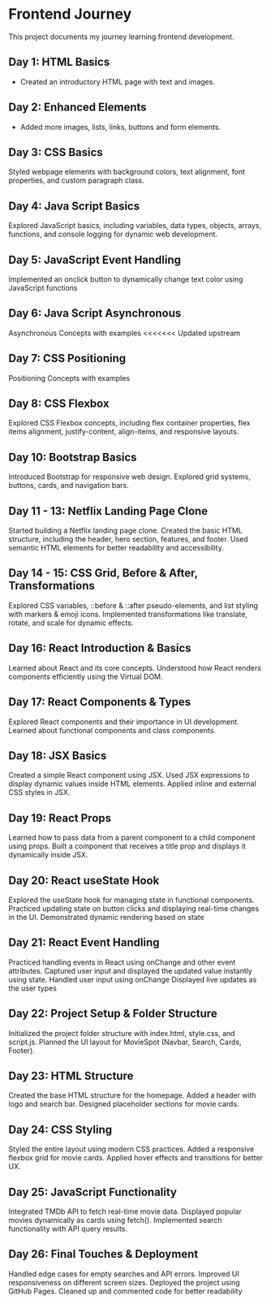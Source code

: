# Frontend Journey  
This project documents my journey learning frontend development.  

## Day 1: HTML Basics  
- Created an introductory HTML page with text and images.  

## Day 2: Enhanced Elements  
- Added more images, lists, links, buttons and form elements.  

## Day 3: CSS Basics
Styled webpage elements with background colors, text alignment, font properties, and custom paragraph class.

## Day 4: Java Script Basics
Explored JavaScript basics, including variables, data types, objects, arrays, functions, and console logging for dynamic web development.

## Day 5: JavaScript Event Handling
Implemented an onclick button to dynamically change text color using JavaScript functions

## Day 6: Java Script Asynchronous
Asynchronous Concepts with examples
<<<<<<< Updated upstream

## Day 7: CSS Positioning
Positioning Concepts with examples

## Day 8: CSS Flexbox  
Explored CSS Flexbox concepts, including flex container properties, flex items alignment, justify-content, align-items, and responsive layouts.

## Day 10: Bootstrap Basics
Introduced Bootstrap for responsive web design.
Explored grid systems, buttons, cards, and navigation bars.

## Day 11 - 13: Netflix Landing Page Clone 
Started building a Netflix landing page clone. Created the basic HTML structure, including the header, hero section, features, and footer. Used semantic HTML elements for better readability and accessibility.

## Day 14 - 15: CSS Grid, Before & After, Transformations
Explored CSS variables, ::before & ::after pseudo-elements, and list styling with markers & emoji icons. Implemented transformations like translate, rotate, and scale for dynamic effects.

## Day 16: React Introduction & Basics
Learned about React and its core concepts.
Understood how React renders components efficiently using the Virtual DOM.

## Day 17: React Components & Types
Explored React components and their importance in UI development.
Learned about functional components and class components.

## Day 18: JSX Basics
Created a simple React component using JSX.
Used JSX expressions to display dynamic values inside HTML elements.
Applied inline and external CSS styles in JSX.

## Day 19: React Props
Learned how to pass data from a parent component to a child component using props.
Built a component that receives a title prop and displays it dynamically inside JSX.

## Day 20: React useState Hook
Explored the useState hook for managing state in functional components.
Practiced updating state on button clicks and displaying real-time changes in the UI.
Demonstrated dynamic rendering based on state

## Day 21: React Event Handling
Practiced handling events in React using onChange and other event attributes.
Captured user input and displayed the updated value instantly using state.
Handled user input using onChange
Displayed live updates as the user types

## Day 22: Project Setup & Folder Structure
Initialized the project folder structure with index.html, style.css, and script.js.
Planned the UI layout for MovieSpot (Navbar, Search, Cards, Footer).

## Day 23: HTML Structure
Created the base HTML structure for the homepage.
Added a header with logo and search bar.
Designed placeholder sections for movie cards.

## Day 24: CSS Styling
Styled the entire layout using modern CSS practices.
Added a responsive flexbox grid for movie cards.
Applied hover effects and transitions for better UX.

## Day 25: JavaScript Functionality
Integrated TMDb API to fetch real-time movie data.
Displayed popular movies dynamically as cards using fetch().
Implemented search functionality with API query results.

## Day 26: Final Touches & Deployment
Handled edge cases for empty searches and API errors.
Improved UI responsiveness on different screen sizes.
Deployed the project using GitHub Pages.
Cleaned up and commented code for better readability


